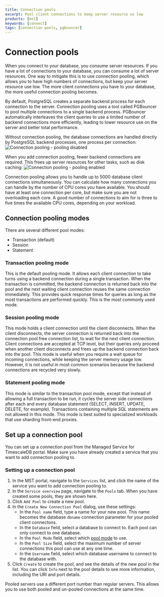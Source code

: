 ```yaml
---
title: Connection pools
excerpt: Pool client connections to keep server resource us low
products: [mst]
keywords: [connect]
tags: [connection pools, pgbouncer]
---
```


# Connection pools

When you connect to your database, you consume server resources. If you have a
lot of connections to your database, you can consume a lot of server resources.
One way to mitigate this is to use connection pooling, which allows you to have
high numbers of connections, but keep your server resource use low. The more
client connections you have to your database, the more useful connection pooling
becomes.

By default, PostgreSQL creates a separate backend process for each connection to
the server. Connection pooling uses a tool called PGBouncer to pool multiple
connections to a single backend process. PGBouncer automatically interleaves the
client queries to use a limited number of backend connections more efficiently,
leading to lower resource use on the server and better total performance.

Without connection pooling, the database connections are handled directly by
PostgreSQL backend processes, one process per connection:
<img class="main-content__illustration" src="https://s3.amazonaws.com/assets.timescale.com/docs/images/pgbouncer-pooling-none.png" alt="Connection pooling - pooling disabled"/>

When you add connection pooling, fewer backend connections are required. This
frees up server resources for other tasks, such as disk caching:
<img class="main-content__illustration" src="https://s3.amazonaws.com/assets.timescale.com/docs/images/pgbouncer-pooling-enabled.png" alt="Connection pooling - pooling enabled"/>

Connection pooling allows you to handle up to 5000 database client connections
simultaneously. You can calculate how many connections you can handle by the
number of CPU cores you have available. You should have at least one connection
per core, but make sure you are not overloading each core. A good number of
connections to aim for is three to five times the available CPU cores, depending
on your workload.

## Connection pooling modes

There are several different pool modes:

*   Transaction (default)
*   Session
*   Statement

### Transaction pooling mode

This is the default pooling mode. It allows each client connection to take turns
using a backend connection during a single transaction. When the transaction is
committed, the backend connection is returned back into the pool and the next
waiting client connection reuses the same connection immediately. This provides
quick response times for queries as long as the most transactions are performed
quickly. This is the most commonly used mode.

### Session pooling mode

This mode holds a client connection until the client disconnects. When the
client disconnects, the server connection is returned back into the connection
pool free connection list, to wait for the next client connection. Client
connections are accepted at TCP level, but their queries only proceed when
another client disconnects and frees up the backend connection back into the
pool. This mode is useful when you require a wait queue for incoming
connections, while keeping the server memory usage low. However, it is not
useful in most common scenarios because the backend connections are recycled
very slowly.

### Statement pooling mode

This mode is similar to the transaction pool mode, except that instead of
allowing a full transaction to be run, it cycles the server side connections
after each and every database statement (SELECT, INSERT, UPDATE, DELETE, for
example). Transactions containing multiple SQL statements are not allowed in
this mode. This mode is best suited to specialized workloads that use sharding
front-end proxies.

## Set up a connection pool

You can set up a connection pool from the Managed Service for TimescaleDB
portal. Make sure you have already created a service that you want to add
connection pooling to.

<Procedure>

### Setting up a connection pool

1.  In the MST portal, navigate to the `Services` list, and click the name of
    the service you want to add connection pooling to.
1.  In the `Service overview` page, navigate to the `Pools` tab. When you have
    created some pools, they are shown here.
1.  Click `Add Pool` to create a new pool.
1.  In the `Create New Connection Pool` dialog, use these settings:
    *   In the `Pool name` field, type a name for your new pool. This name
        becomes the database `dbname` connection parameter for your pooled
        client connectons.
    *   In the `Database` field, select a database to connect to. Each pool can
        only connect to one database.
    *   In the `Pool Mode` field, select which
        [pool mode](#connection-pooling-modes) to use.
    *   In the `Pool Size` field, select the maximum number of server
        connections this pool can use at any one time.
    *   In the `Username` field, select which database username to connect to
        the database with.
1.  Click `Create` to create the pool, and see the details of the new pool in
    the list. You can click `Info` next to the pool details to see more
    information, including the URI and port details.

</Procedure>

<Highlight type="note">
Pooled servers use a different port number than regular servers. This allows you
to use both pooled and un-pooled connections at the same time.
</Highlight>
